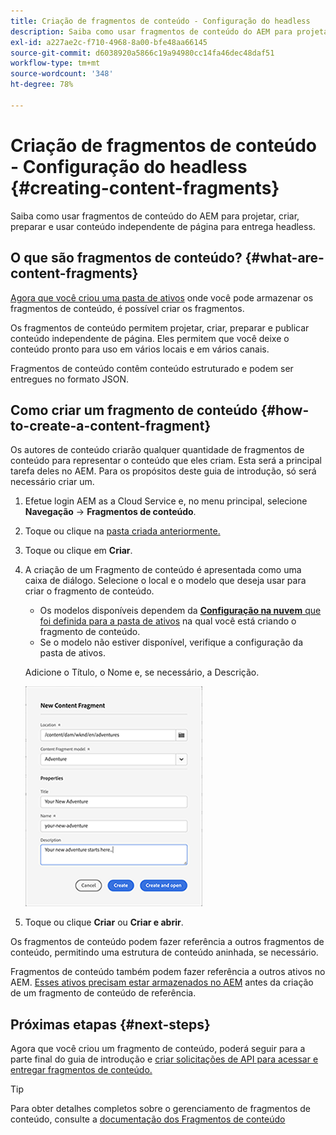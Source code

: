 ```yaml
---
title: Criação de fragmentos de conteúdo - Configuração do headless
description: Saiba como usar fragmentos de conteúdo do AEM para projetar, criar, preparar e usar conteúdo independente de página para entrega headless.
exl-id: a227ae2c-f710-4968-8a00-bfe48aa66145
source-git-commit: d6038920a5866c19a94980cc14fa46dec48daf51
workflow-type: tm+mt
source-wordcount: '348'
ht-degree: 78%

---
```


# Criação de fragmentos de conteúdo - Configuração do headless {#creating-content-fragments}

Saiba como usar fragmentos de conteúdo do AEM para projetar, criar, preparar e usar conteúdo independente de página para entrega headless.

## O que são fragmentos de conteúdo? {#what-are-content-fragments}

[Agora que você criou uma pasta de ativos](create-assets-folder.md) onde você pode armazenar os fragmentos de conteúdo, é possível criar os fragmentos.

Os fragmentos de conteúdo permitem projetar, criar, preparar e publicar conteúdo independente de página. Eles permitem que você deixe o conteúdo pronto para uso em vários locais e em vários canais.

Fragmentos de conteúdo contêm conteúdo estruturado e podem ser entregues no formato JSON.

## Como criar um fragmento de conteúdo {#how-to-create-a-content-fragment}

Os autores de conteúdo criarão qualquer quantidade de fragmentos de conteúdo para representar o conteúdo que eles criam. Esta será a principal tarefa deles no AEM. Para os propósitos deste guia de introdução, só será necessário criar um.

1. Efetue login AEM as a Cloud Service e, no menu principal, selecione **Navegação** -> **Fragmentos de conteúdo**.

1. Toque ou clique na [pasta criada anteriormente.](create-assets-folder.md)
1. Toque ou clique em **Criar**.
1. A criação de um Fragmento de conteúdo é apresentada como uma caixa de diálogo.
Selecione o local e o modelo que deseja usar para criar o fragmento de conteúdo.

   * Os modelos disponíveis dependem da [**Configuração na nuvem** que foi definida para a pasta de ativos](create-assets-folder.md) na qual você está criando o fragmento de conteúdo.
   * Se o modelo não estiver disponível, verifique a configuração da pasta de ativos.

   Adicione o Título, o Nome e, se necessário, a Descrição.

   ![Caixa de diálogo Criar novo fragmento de conteúdo](/help/sites-cloud/administering/content-fragments/assets/cfc-console-create.png)

1. Toque ou clique **Criar** ou  **Criar e abrir**.

Os fragmentos de conteúdo podem fazer referência a outros fragmentos de conteúdo, permitindo uma estrutura de conteúdo aninhada, se necessário.

Fragmentos de conteúdo também podem fazer referência a outros ativos no AEM. [Esses ativos precisam estar armazenados no AEM](/help/assets/manage-digital-assets.md) antes da criação de um fragmento de conteúdo de referência.

## Próximas etapas {#next-steps}

Agora que você criou um fragmento de conteúdo, poderá seguir para a parte final do guia de introdução e [criar solicitações de API para acessar e entregar fragmentos de conteúdo.](create-api-request.md)

>[!TIP]
>
>Para obter detalhes completos sobre o gerenciamento de fragmentos de conteúdo, consulte a [documentação dos Fragmentos de conteúdo](/help/sites-cloud/administering/content-fragments/content-fragments.md)
